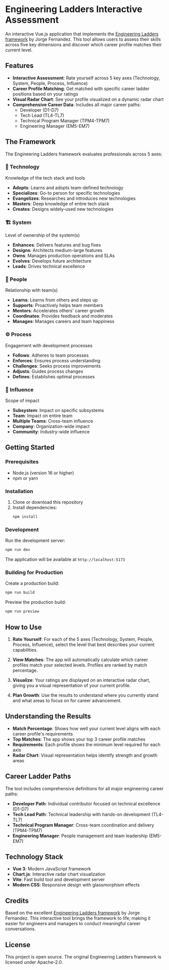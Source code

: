 # Engineering Ladders Interactive Assessment

An interactive Vue.js application that implements the [Engineering Ladders framework](https://github.com/jorgef/engineeringladders) by Jorge Fernandez. This tool allows users to assess their skills across five key dimensions and discover which career profile matches their current level.

## Features

- **Interactive Assessment**: Rate yourself across 5 key axes (Technology, System, People, Process, Influence)
- **Career Profile Matching**: Get matched with specific career ladder positions based on your ratings
- **Visual Radar Chart**: See your profile visualized on a dynamic radar chart
- **Comprehensive Career Data**: Includes all major career paths:
  - Developer (D1-D7)
  - Tech Lead (TL4-TL7) 
  - Technical Program Manager (TPM4-TPM7)
  - Engineering Manager (EM5-EM7)

## The Framework

The Engineering Ladders framework evaluates professionals across 5 axes:

### 🔧 Technology
Knowledge of the tech stack and tools
- **Adopts**: Learns and adopts team-defined technology
- **Specializes**: Go-to person for specific technologies
- **Evangelizes**: Researches and introduces new technologies
- **Masters**: Deep knowledge of entire tech stack
- **Creates**: Designs widely-used new technologies

### 🏗️ System
Level of ownership of the system(s)
- **Enhances**: Delivers features and bug fixes
- **Designs**: Architects medium-large features
- **Owns**: Manages production operations and SLAs
- **Evolves**: Develops future architecture
- **Leads**: Drives technical excellence

### 👥 People
Relationship with team(s)
- **Learns**: Learns from others and steps up
- **Supports**: Proactively helps team members
- **Mentors**: Accelerates others' career growth
- **Coordinates**: Provides feedback and moderates
- **Manages**: Manages careers and team happiness

### ⚙️ Process
Engagement with development processes
- **Follows**: Adheres to team processes
- **Enforces**: Ensures process understanding
- **Challenges**: Seeks process improvements
- **Adjusts**: Guides process changes
- **Defines**: Establishes optimal processes

### 🌟 Influence
Scope of impact
- **Subsystem**: Impact on specific subsystems
- **Team**: Impact on entire team
- **Multiple Teams**: Cross-team influence
- **Company**: Organization-wide impact
- **Community**: Industry-wide influence

## Getting Started

### Prerequisites

- Node.js (version 16 or higher)
- npm or yarn

### Installation

1. Clone or download this repository
2. Install dependencies:
   ```bash
   npm install
   ```

### Development

Run the development server:
```bash
npm run dev
```

The application will be available at `http://localhost:5173`

### Building for Production

Create a production build:
```bash
npm run build
```

Preview the production build:
```bash
npm run preview
```

## How to Use

1. **Rate Yourself**: For each of the 5 axes (Technology, System, People, Process, Influence), select the level that best describes your current capabilities.

2. **View Matches**: The app will automatically calculate which career profiles match your selected levels. Profiles are ranked by match percentage.

3. **Visualize**: Your ratings are displayed on an interactive radar chart, giving you a visual representation of your current profile.

4. **Plan Growth**: Use the results to understand where you currently stand and what areas to focus on for career advancement.

## Understanding the Results

- **Match Percentage**: Shows how well your current level aligns with each career profile's requirements
- **Top Matches**: The app shows your top 3 career profile matches
- **Requirements**: Each profile shows the minimum level required for each axis
- **Radar Chart**: Visual representation helps identify strength and growth areas

## Career Ladder Paths

The tool includes comprehensive definitions for all major engineering career paths:

- **Developer Path**: Individual contributor focused on technical excellence (D1-D7)
- **Tech Lead Path**: Technical leadership with hands-on development (TL4-TL7)
- **Technical Program Manager**: Cross-team coordination and delivery (TPM4-TPM7)
- **Engineering Manager**: People management and team leadership (EM5-EM7)

## Technology Stack

- **Vue 3**: Modern JavaScript framework
- **Chart.js**: Interactive radar chart visualization
- **Vite**: Fast build tool and development server
- **Modern CSS**: Responsive design with glassmorphism effects

## Credits

Based on the excellent [Engineering Ladders framework](https://github.com/jorgef/engineeringladders) by Jorge Fernandez. This interactive tool brings the framework to life, making it easier for engineers and managers to conduct meaningful career conversations.

## License

This project is open source. The original Engineering Ladders framework is licensed under Apache-2.0.
